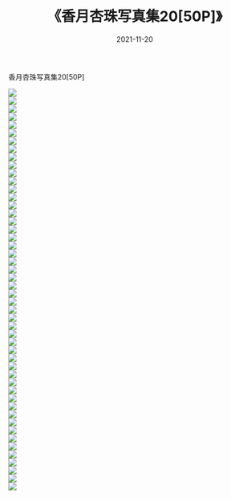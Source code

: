 ﻿---
layout: post
title:  《香月杏珠写真集20[50P]》
date:   2021-11-20
img: http://img.660000.xyz/Sharelink/性感/2021/香月杏珠写真集20[50P]/000.jpg
categories: [美女, 清纯, 唯美]
---

香月杏珠写真集20[50P]

  ![](http://img.660000.xyz/Sharelink/性感/2021/香月杏珠写真集20[50P]/001.jpg) <br> ![](http://img.660000.xyz/Sharelink/性感/2021/香月杏珠写真集20[50P]/002.jpg) <br> ![](http://img.660000.xyz/Sharelink/性感/2021/香月杏珠写真集20[50P]/003.jpg) <br> ![](http://img.660000.xyz/Sharelink/性感/2021/香月杏珠写真集20[50P]/004.jpg) <br> ![](http://img.660000.xyz/Sharelink/性感/2021/香月杏珠写真集20[50P]/005.jpg) <br> ![](http://img.660000.xyz/Sharelink/性感/2021/香月杏珠写真集20[50P]/006.jpg) <br> ![](http://img.660000.xyz/Sharelink/性感/2021/香月杏珠写真集20[50P]/007.jpg) <br> ![](http://img.660000.xyz/Sharelink/性感/2021/香月杏珠写真集20[50P]/008.jpg) <br> ![](http://img.660000.xyz/Sharelink/性感/2021/香月杏珠写真集20[50P]/009.jpg) <br> ![](http://img.660000.xyz/Sharelink/性感/2021/香月杏珠写真集20[50P]/010.jpg) <br> ![](http://img.660000.xyz/Sharelink/性感/2021/香月杏珠写真集20[50P]/011.jpg) <br> ![](http://img.660000.xyz/Sharelink/性感/2021/香月杏珠写真集20[50P]/012.jpg) <br> ![](http://img.660000.xyz/Sharelink/性感/2021/香月杏珠写真集20[50P]/013.jpg) <br> ![](http://img.660000.xyz/Sharelink/性感/2021/香月杏珠写真集20[50P]/014.jpg) <br> ![](http://img.660000.xyz/Sharelink/性感/2021/香月杏珠写真集20[50P]/015.jpg) <br> ![](http://img.660000.xyz/Sharelink/性感/2021/香月杏珠写真集20[50P]/016.jpg) <br> ![](http://img.660000.xyz/Sharelink/性感/2021/香月杏珠写真集20[50P]/017.jpg) <br> ![](http://img.660000.xyz/Sharelink/性感/2021/香月杏珠写真集20[50P]/018.jpg) <br> ![](http://img.660000.xyz/Sharelink/性感/2021/香月杏珠写真集20[50P]/019.jpg) <br> ![](http://img.660000.xyz/Sharelink/性感/2021/香月杏珠写真集20[50P]/020.jpg) <br> ![](http://img.660000.xyz/Sharelink/性感/2021/香月杏珠写真集20[50P]/021.jpg) <br> ![](http://img.660000.xyz/Sharelink/性感/2021/香月杏珠写真集20[50P]/022.jpg) <br> ![](http://img.660000.xyz/Sharelink/性感/2021/香月杏珠写真集20[50P]/023.jpg) <br> ![](http://img.660000.xyz/Sharelink/性感/2021/香月杏珠写真集20[50P]/024.jpg) <br> ![](http://img.660000.xyz/Sharelink/性感/2021/香月杏珠写真集20[50P]/025.jpg) <br> ![](http://img.660000.xyz/Sharelink/性感/2021/香月杏珠写真集20[50P]/026.jpg) <br> ![](http://img.660000.xyz/Sharelink/性感/2021/香月杏珠写真集20[50P]/027.jpg) <br> ![](http://img.660000.xyz/Sharelink/性感/2021/香月杏珠写真集20[50P]/028.jpg) <br> ![](http://img.660000.xyz/Sharelink/性感/2021/香月杏珠写真集20[50P]/029.jpg) <br> ![](http://img.660000.xyz/Sharelink/性感/2021/香月杏珠写真集20[50P]/030.jpg) <br> ![](http://img.660000.xyz/Sharelink/性感/2021/香月杏珠写真集20[50P]/031.jpg) <br> ![](http://img.660000.xyz/Sharelink/性感/2021/香月杏珠写真集20[50P]/032.jpg) <br> ![](http://img.660000.xyz/Sharelink/性感/2021/香月杏珠写真集20[50P]/033.jpg) <br> ![](http://img.660000.xyz/Sharelink/性感/2021/香月杏珠写真集20[50P]/034.jpg) <br> ![](http://img.660000.xyz/Sharelink/性感/2021/香月杏珠写真集20[50P]/035.jpg) <br> ![](http://img.660000.xyz/Sharelink/性感/2021/香月杏珠写真集20[50P]/036.jpg) <br> ![](http://img.660000.xyz/Sharelink/性感/2021/香月杏珠写真集20[50P]/037.jpg) <br> ![](http://img.660000.xyz/Sharelink/性感/2021/香月杏珠写真集20[50P]/038.jpg) <br> ![](http://img.660000.xyz/Sharelink/性感/2021/香月杏珠写真集20[50P]/039.jpg) <br> ![](http://img.660000.xyz/Sharelink/性感/2021/香月杏珠写真集20[50P]/040.jpg) <br> ![](http://img.660000.xyz/Sharelink/性感/2021/香月杏珠写真集20[50P]/041.jpg) <br> ![](http://img.660000.xyz/Sharelink/性感/2021/香月杏珠写真集20[50P]/042.jpg) <br> ![](http://img.660000.xyz/Sharelink/性感/2021/香月杏珠写真集20[50P]/043.jpg) <br> ![](http://img.660000.xyz/Sharelink/性感/2021/香月杏珠写真集20[50P]/044.jpg) <br> ![](http://img.660000.xyz/Sharelink/性感/2021/香月杏珠写真集20[50P]/045.jpg) <br> ![](http://img.660000.xyz/Sharelink/性感/2021/香月杏珠写真集20[50P]/046.jpg) <br> ![](http://img.660000.xyz/Sharelink/性感/2021/香月杏珠写真集20[50P]/047.jpg) <br> ![](http://img.660000.xyz/Sharelink/性感/2021/香月杏珠写真集20[50P]/048.jpg) <br> ![](http://img.660000.xyz/Sharelink/性感/2021/香月杏珠写真集20[50P]/049.jpg) <br> ![](http://img.660000.xyz/Sharelink/性感/2021/香月杏珠写真集20[50P]/050.jpg) <br>
